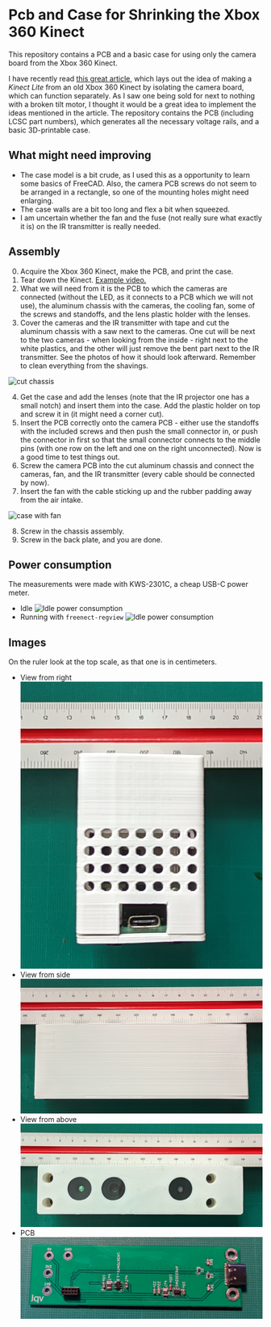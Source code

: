 # Pcb and Case for Shrinking the Xbox 360 Kinect
This repository contains a PCB and a basic case for using only the camera board from the Xbox 360 Kinect.

I have recently read [this great article](https://medium.com/robotics-weekends/how-to-turn-old-kinect-into-a-compact-usb-powered-rgbd-sensor-f23d58e10eb0), which lays out the idea of making a *Kinect Lite* from an old Xbox 360 Kinect by isolating the camera board, which can function separately. As I saw one being sold for next to nothing with a broken tilt motor, I thought it would be a great idea to implement the ideas mentioned in the article. The repository contains the PCB (including LCSC part numbers), which generates all the necessary voltage rails, and a basic 3D-printable case.

## What might need improving
- The case model is a bit crude, as I used this as a opportunity to learn some basics of FreeCAD. Also, the camera PCB screws do not seem to be arranged in a rectangle, so one of the mounting holes might need enlarging.
- The case walls are a bit too long and flex a bit when squeezed.
- I am uncertain whether the fan and the fuse (not really sure what exactly it is) on the IR transmitter is really needed.

## Assembly
0. Acquire the Xbox 360 Kinect, make the PCB, and print the case.
1. Tear down the Kinect. [Example video.](https://youtu.be/PgViFpEWwBA)
2. What we will need from it is the PCB to which the cameras are connected (without the LED, as it connects to a PCB which we will not use), the aluminum chassis with the cameras, the cooling fan, some of the screws and standoffs, and the lens plastic holder with the lenses.
3. Cover the cameras and the IR transmitter with tape and cut the aluminum chassis with a saw next to the cameras. One cut will be next to the two cameras - when looking from the inside - right next to the white plastics, and the other will just remove the bent part next to the IR transmitter. See the photos of how it should look afterward. Remember to clean everything from the shavings.

![cut chassis](https://github.com/vojtapl/xbox360-kinect-lite/blob/main/images/cut%20chassis.png?raw=true)

4. Get the case and add the lenses (note that the IR projector one has a small notch) and insert them into the case. Add the plastic holder on top and screw it in (it might need a corner cut).
5. Insert the PCB correctly onto the camera PCB - either use the standoffs with the included screws and then push the small connector in, or push the connector in first so that the small connector connects to the middle pins (with one row on the left and one on the right unconnected). Now is a good time to test things out.
6. Screw the camera PCB into the cut aluminum chassis and connect the cameras, fan, and the IR transmitter (every cable should be connected by now).
7. Insert the fan with the cable sticking up and the rubber padding away from the air intake.

![case with fan](https://github.com/vojtapl/xbox360-kinect-lite/blob/main/images/case%20with%20fan.png?raw=true)

8. Screw in the chassis assembly.
9. Screw in the back plate, and you are done.

## Power consumption
The measurements were made with KWS-2301C, a cheap USB-C power meter.
- Idle
![Idle power consumption](https://github.com/vojtapl/xbox360-kinect-lite/blob/main/images/power%20consumption%20idle.png?raw=true)
- Running with `freenect-regview`
![Idle power consumption](https://github.com/vojtapl/xbox360-kinect-lite/blob/main/images/power%20consumption%20running.png?raw=true)

## Images
On the ruler look at the top scale, as that one is in centimeters.
- View from right
![View from right](https://github.com/vojtapl/xbox360-kinect-lite/blob/main/images/view%20from%20right.png?raw=true)
- View from side
![View from side](https://github.com/vojtapl/xbox360-kinect-lite/blob/main/images/view%20from%20side.png?raw=true)
- View from above
![View from above](https://github.com/vojtapl/xbox360-kinect-lite/blob/main/images/view%20from%20above.png?raw=true)
- PCB
![PCB](https://github.com/vojtapl/xbox360-kinect-lite/blob/main/images/pcb.png?raw=true)

